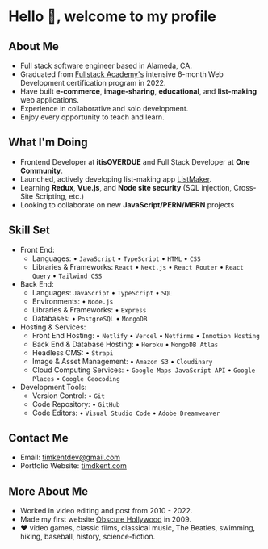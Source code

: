 # Hello 👋, welcome to my profile

## About Me

- Full stack software engineer based in Alameda, CA.
- Graduated from [Fullstack Academy's](https://www.fullstackacademy.com/) intensive 6-month Web
  Development certification program in 2022.
- Have built **e-commerce**, **image-sharing**, **educational**, and **list-making** web
  applications.
- Experience in collaborative and solo development.
- Enjoy every opportunity to teach and learn.

## What I'm Doing

- Frontend Developer at **itisOVERDUE** and Full Stack Developer at **One Community**.
- Launched, actively developing list-making app [ListMaker](https://mylistmaker.netlify.app/).
- Learning **Redux**, **Vue.js**, and **Node site security** (SQL injection, Cross-Site Scripting,
  etc.)
- Looking to collaborate on new **JavaScript/PERN/MERN** projects

## Skill Set

- Front End:
  - Languages: • `JavaScript` • `TypeScript` • `HTML` • `CSS`
  - Libraries &amp; Frameworks: `React` • `Next.js` • `React Router` • `React Query` •
    `Tailwind CSS`
- Back End:
  - Languages: `JavaScript` • `TypeScript` • `SQL`
  - Environments: • `Node.js`
  - Libraries &amp; Frameworks: • `Express`
  - Databases: • `PostgreSQL` • `MongoDB`
- Hosting &amp; Services:
  - Front End Hosting: • `Netlify` • `Vercel` • `Netfirms` • `Inmotion Hosting`
  - Back End &amp; Database Hosting: • `Heroku` • `MongoDB Atlas`
  - Headless CMS: • `Strapi`
  - Image &amp; Asset Management: • `Amazon S3` • `Cloudinary`
  - Cloud Computing Services: • `Google Maps JavaScript API` • `Google Places` • `Google Geocoding`
- Development Tools:
  - Version Control: • `Git`
  - Code Repository: • `GitHub`
  - Code Editors: • `Visual Studio Code` • `Adobe Dreamweaver`

## Contact Me

- Email: [timkentdev@gmail.com](mailto:timkentdev@gmail.com)
- Portfolio Website: [timdkent.com](https://timdkent.com)

## More About Me

- Worked in video editing and post from 2010 - 2022.
- Made my first website [Obscure Hollywood](https://obscurehollywood.net/) in 2009.
- :hearts: video games, classic films, classical music, The Beatles, swimming, hiking, baseball,
  history, science-fiction.

